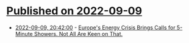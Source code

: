 # [Published on 2022-09-09](index.md)

* [2022-09-09, 20:42:00](https://news.slashdot.org/story/22/09/09/195225/europes-energy-crisis-brings-calls-for-5-minute-showers-not-all-are-keen-on-that?utm_source=rss1.0mainlinkanon&utm_medium=feed) - [Europe's Energy Crisis Brings Calls for 5-Minute Showers. Not All Are Keen on That.](https://news.slashdot.org/story/22/09/09/195225/europes-energy-crisis-brings-calls-for-5-minute-showers-not-all-are-keen-on-that?utm_source=rss1.0mainlinkanon&utm_medium=feed)
